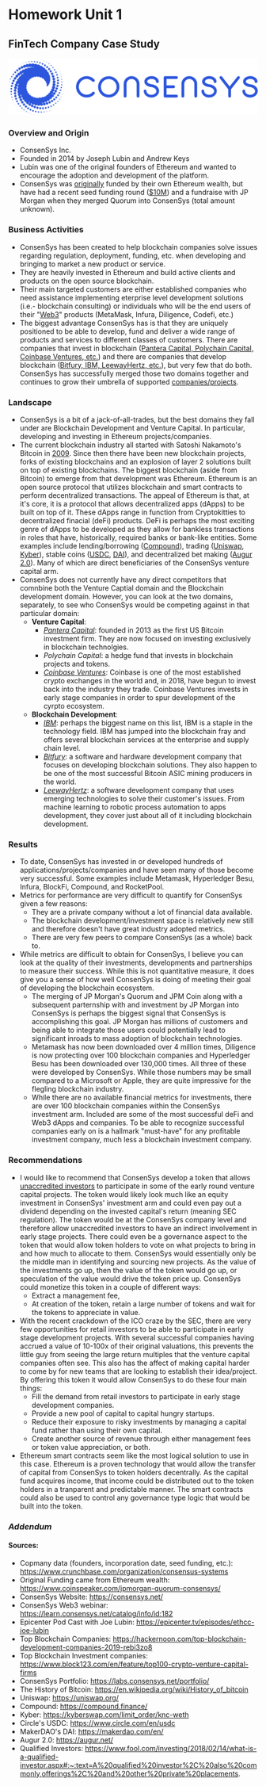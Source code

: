 # Homework Unit 1
## FinTech Company Case Study

![Consensys Logo](./Images/consensys_logo.png)

### Overview and Origin
* ConsenSys Inc.
* Founded in 2014 by Joseph Lubin and Andrew Keys
* Lubin was one of the original founders of Ethereum and wanted to encourage the adoption and development of the platform.  
* ConsenSys was [originally](https://www.coinspeaker.com/jpmorgan-quorum-consensys/) funded by their own Ethereum wealth, but have had a recent seed funding round ([$10M](https://www.crunchbase.com/organization/consensus-systems/company_financials)) and a fundraise with JP Morgan when they merged Quorum into ConsenSys (total amount unknown).  

### Business Activities
* ConsenSys has been created to help blockchain companies solve issues regarding regulation, deployment, funding, etc. when developing and bringing to market a new product or service.  
* They are heavily invested in Ethereum and build active clients and products on the open source blockchain.
* Their main targeted customers are either established companies who need assistance implementing eterprise level development solutions (i.e.- blockchain consulting) or individuals who will be the end users of their "[Web3](https://learn.consensys.net/catalog/info/id:182)" products (MetaMask, Infura, Diligence, Codefi, etc.)
* The biggest advantage ConsenSys has is that they are uniquely positioned to be able to develop, fund and deliver a wide range of products and services to different classes of customers.  There are companies that invest in blockchain ([Pantera Capital, Polychain Capital, Coinbase Ventures, etc.](https://www.block123.com/en/feature/top100-crypto-venture-capital-firms)) and there are companies that develop blockchain ([Bitfury, IBM, LeewayHertz, etc.](https://hackernoon.com/top-blockchain-development-companies-2019-rebi3zo8)), but very few that do both. ConsenSys has successfully merged those two domains together and continues to grow their umbrella of supported [companies/projects](https://labs.consensys.net/portfolio/).

### Landscape
* ConsenSys is a bit of a jack-of-all-trades, but the best domains they fall under are Blockchain Development and Venture Capital. In particular, developing and investing in Ethereum projects/companies.
* The current blockchain industry all started with Satoshi Nakamoto's Bitcoin in [2009](https://en.wikipedia.org/wiki/History_of_bitcoin).  Since then there have been new blockchain projects, forks of existing blockchains and an explosion of layer 2 solutions built on top of existing blockchains.  The biggest blockchain (aside from Bitcoin) to emerge from that development was Ethereum.  Ethereum is an open source protocol that utilizes blockchain and smart contracts to perform decentralized transactions. The appeal of Ethereum is that, at it's core, it is a protocol that allows decentralized apps (dApps) to be built on top of it. These dApps range in function from Cryptokitties to decentralized finacial (deFi) products.  DeFi is perhaps the most exciting genre of dApps to be developed as they allow for bankless transactions in roles that have, historically, required banks or bank-like entities.  Some examples include lending/borrowing ([Compound](https://compound.finance/)), trading ([Uniswap](https://uniswap.org/), [Kyber](https://kyberswap.com/limit_order/knc-weth)), stable coins ([USDC](https://www.circle.com/en/usdc), [DAI](https://makerdao.com/en/)), and decentralized bet making ([Augur 2.0](https://augur.net/)).  Many of which are direct beneficiaries of the ConsenSys venture capital arm.
* ConsenSys does not currently have any direct competitors that comnbine both the Venture Captial domain and the Blockchain development domain.  However, you can look at the two domains, separately, to see who ConsenSys would be competing against in that particular domain:
    * **Venture Capital**:
        * _[Pantera Capital](https://www.panteracapital.com/about)_: founded in 2013 as the first US Bitcoin investment firm.  They are now focused on investing exclusively in blockchain technolgies. 
        * _Polychain Capital_: a hedge fund that invests in blockchain projects and tokens.  
        * _[Coinbase Ventures](https://ventures.coinbase.com/)_: Coinbase is one of the most established crypto exchanges in the world and, in 2018, have begun to invest back into the industry they trade. Coinbase Ventures invests in early stage companies in order to spur development of the cyrpto ecosystem.
    * **Blockchain Development**:
        * _[IBM](https://www.ibm.com/blockchain)_: perhaps the biggest name on this list, IBM is a staple in the technology field.  IBM has jumped into the blockchain fray and offers several blockchain services at the enterprise and supply chain level.
        * _[Bitfury](https://bitfury.com/)_: a software and hardware development company that focuses on developing blockchain solutions. They also happen to be one of the most successful Bitcoin ASIC mining producers in the world. 
        * _[LeewayHertz](https://www.leewayhertz.com/)_: a software development company that uses emerging technologies to solve their customer's issues.  From machine learning to robotic process automation to apps development, they cover just about all of it including blockchain development.


### Results
* To date, ConsenSys has invested in or developed hundreds of applications/projects/companies and have seen many of those become very successful.  Some examples include Metamask, Hyperledger Besu, Infura, BlockFi, Compound, and RocketPool.  
* Metrics for performance are very difficult to quantify for ConsenSys given a few reasons:
    * They are a private company without a lot of financial data available.
    * The blockchain development/investment space is relatively new still and therefore doesn't have great industry adopted metrics.
    * There are very few peers to compare ConsenSys (as a whole) back to.  
* While metrics are difficult to obtain for ConsenSys, I believe you can look at the quality of their investments, developments and partnerships to measure their success.  While this is not quantitative measure, it does give you a sense of how well ConsenSys is doing of meeting their goal of developing the blockchain ecosystem.
    * The merging of JP Morgan's Quorum and JPM Coin along with a subsequent parternship with and investment by JP Morgan into ConsenSys is perhaps the biggest signal that ConsenSys is accomplishing this goal.  JP Morgan has millions of customers and being able to integrate those users could potentially lead to significant inroads to mass adoption of blockchain technologies.  
    * Metamask has now been downloaded over 4 million times, Diligence is now protecting over 100 blockchain companies and Hyperledger Besu has been downloaded over 130,000 times.  All three of these were developed by ConsenSys.  While those numbers may be small compared to a Microsoft or Apple, they are quite impressive for the flegling blockchain industry.  
    * While there are no available financial metrics for investments, there are over 100 blockchain companies within the ConsenSys investment arm. Included are some of the most successful deFi and Web3 dApps and companies.  To be able to recognize successful companies early on is a hallmark "must-have" for any profitable investment company, much less a blockchain investment company.  

### Recommendations
* I would like to recommend that ConsenSys develop a token that allows [unaccredited investors](https://www.fool.com/investing/2018/02/14/what-is-a-qualified-investor.aspx#:~:text=A%20qualified%20investor%2C%20also%20commonly,offerings%2C%20and%20other%20private%20placements.) to participate in some of the early round venture capital projects.  The token would likely look much like an equity investment in ConsenSys' investment arm and could even pay out a dividend depending on the invested capital's return (meaning SEC regulation).  The token would be at the ConsenSys company level and therefore allow unaccredited investors to have an indirect involvement in early stage projects.  There could even be a governance aspect to the token that would allow token holders to vote on what projects to bring in and how much to allocate to them.  ConsenSys would essentially only be the middle man in identifying and sourcing new projects.  As the value of the investments go up, then the value of the token would go up, or speculation of the value would drive the token price up.  ConsenSys could monetize this token in a couple of different ways:
    * Extract a management fee,
    * At creation of the token, retain a large number of tokens and wait for the tokens to appreciate in value.
* With the recent crackdown of the ICO craze by the SEC, there are very few opportunities for retail investors to be able to participate in early stage development projects.  With several successful companies having accrued a value of 10-100x of their original valuations, this prevents the little guy from seeing the large return multiples that the venture capital companies often see.  This also has the affect of making capital harder to come by for new teams that are looking to establish their idea/project.  By offering this token it would allow ConsenSys to do these four main things:
    * Fill the demand from retail investors to participate in early stage development companies.
    * Provide a new pool of capital to capital hungry startups.
    * Reduce their exposure to risky investments by managing a capital fund rather than using their own capital. 
    * Create another source of revenue through either management fees or token value appreciation, or both.
* Ethereum smart contracts seem like the most logical solution to use in this case.  Ethereum is a proven technology that would allow the transfer of capital from ConsenSys to token holders decentrally.  As the capital fund acquires income, that income could be distributed out to the token holders in a tranparent and predictable manner.  The smart contracts could also be used to control any governance type logic that would be built into the token.


### _Addendum_
#### Sources:
* Copmany data (founders, incorporation date, seed funding, etc.): https://www.crunchbase.com/organization/consensus-systems
* Original Funding came from Ethereum wealth: https://www.coinspeaker.com/jpmorgan-quorum-consensys/
* ConsenSys Website: https://consensys.net/
* ConsenSys Web3 webinar: https://learn.consensys.net/catalog/info/id:182
* Epicenter Pod Cast with Joe Lubin: https://epicenter.tv/episodes/ethcc-joe-lubin
* Top Blockchain Companies: https://hackernoon.com/top-blockchain-development-companies-2019-rebi3zo8
* Top Blockchain Investment companies: https://www.block123.com/en/feature/top100-crypto-venture-capital-firms
* ConsenSys Portfolio: https://labs.consensys.net/portfolio/
* The History of Bitcoin: https://en.wikipedia.org/wiki/History_of_bitcoin
* Uniswap: https://uniswap.org/
* Compound: https://compound.finance/
* Kyber: https://kyberswap.com/limit_order/knc-weth
* Circle's USDC: https://www.circle.com/en/usdc
* MakerDAO's DAI: https://makerdao.com/en/
* Augur 2.0: https://augur.net/
* Qualified Investors: https://www.fool.com/investing/2018/02/14/what-is-a-qualified-investor.aspx#:~:text=A%20qualified%20investor%2C%20also%20commonly,offerings%2C%20and%20other%20private%20placements.
